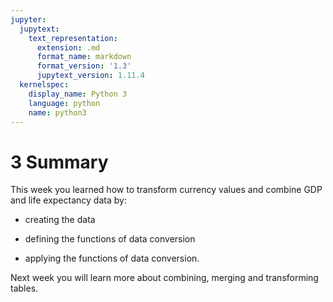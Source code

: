 ```yaml
---
jupyter:
  jupytext:
    text_representation:
      extension: .md
      format_name: markdown
      format_version: '1.3'
      jupytext_version: 1.11.4
  kernelspec:
    display_name: Python 3
    language: python
    name: python3
---
```


# 3 Summary


This week you learned how to transform currency values and combine GDP and life expectancy data by:

* creating the data

* defining the functions of data conversion

* applying the functions of data conversion.

Next week you will learn more about combining, merging and transforming tables.

